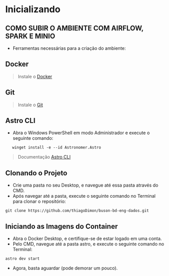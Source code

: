# Inicializando

## COMO SUBIR O AMBIENTE COM AIRFLOW, SPARK E MINIO

- Ferramentas necessárias para a criação do ambiente:

## Docker

> Instale o [Docker](https://www.docker.com/products/docker-desktop/)

## Git

> Instale o [Git](https://git-scm.com/downloads)

## Astro CLI

- Abra o Windows PowerShell em modo Administrador e execute o seguinte comando:

```
   winget install -e --id Astronomer.Astro
```

> Documentação [Astro CLI](https://www.astronomer.io/docs/astro/cli/install-cli)

## Clonando o Projeto

- Crie uma pasta no seu Desktop, e navegue até essa pasta através do CMD.
- Após navegar até a pasta, execute o seguinte comando no Terminal para clonar o repositório:

```
git clone https://github.com/thiagoDimon/buson-bd-eng-dados.git
```

## Iniciando as Imagens do Container

- Abra o Docker Desktop, e certifique-se de estar logado em uma conta.
- Pelo CMD, navegue até a pasta astro, e execute o seguinte comando no Terminal:

```
astro dev start
```

- Agora, basta aguardar (pode demorar um pouco).
